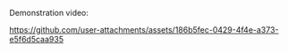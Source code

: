 Demonstration video:


https://github.com/user-attachments/assets/186b5fec-0429-4f4e-a373-e5f6d5caa935


